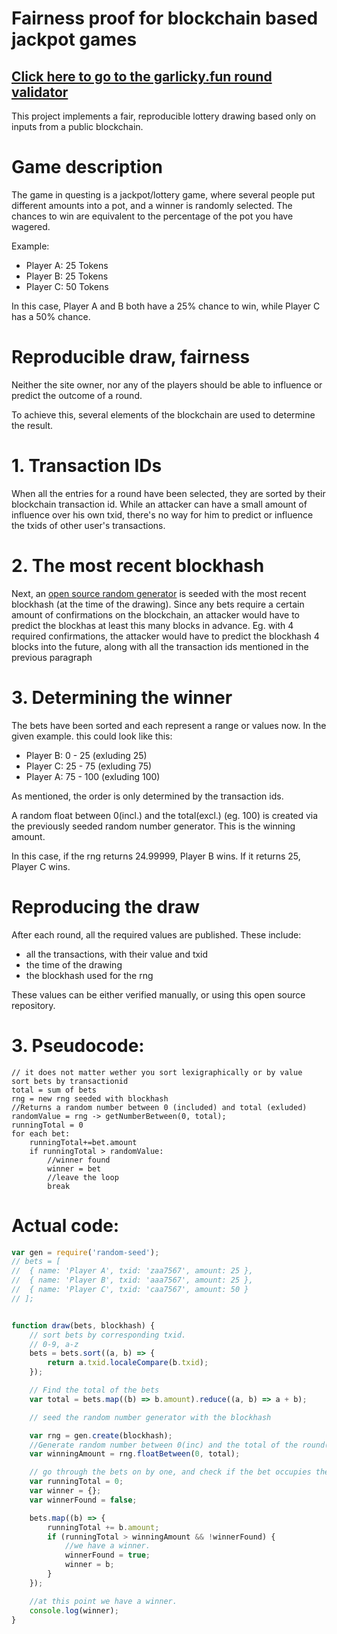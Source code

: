 # Fairness proof for blockchain based jackpot games


## [Click here to go to the garlicky.fun round validator](https://stackola.github.io/blockchain_fairness_proof/)


This project implements a fair, reproducible lottery drawing based only on inputs from a public blockchain.

# Game description

The game in questing is a jackpot/lottery game, where several people put different amounts into a pot, and a winner is randomly selected. The chances to win are equivalent to the percentage of the pot you have wagered.

Example:

* Player A: 25 Tokens 
* Player B: 25 Tokens 
* Player C: 50 Tokens

In this case, Player A and B both have a 25% chance to win, while Player C has a 50% chance.

# Reproducible draw, fairness

Neither the site owner, nor any of the players should be able to influence or predict the outcome of a round.

To achieve this, several elements of the blockchain are used to determine the result.

# 1. Transaction IDs

When all the entries for a round have been selected, they are sorted by their blockchain transaction id. While an attacker can have a small amount of influence over his own txid, there's no way for him to predict or influence the txids of other user's transactions.

# 2. The most recent blockhash

Next, an [open source random generator](https://github.com/skratchdot/random-seed) is seeded with the most recent blockhash (at the time of the drawing). Since any bets require a certain amount of confirmations on the blockchain, an attacker would have to predict the blockhas at least this many blocks in advance. Eg. with 4 required confirmations, the attacker would have to predict the blockhash 4 blocks into the future, along with all the transaction ids mentioned in the previous paragraph


# 3. Determining the winner
The bets have been sorted and each represent a range or values now. In the given example. this could look like this:

* Player B: 0 - 25 (exluding 25)
* Player C: 25 - 75 (exluding 75)
* Player A: 75 - 100 (exluding 100)

As mentioned, the order is only determined by the transaction ids.

A random float between 0(incl.) and the total(excl.) (eg. 100) is created via the previously seeded random number generator. This is the winning amount.

In this case, if the rng returns 24.99999, Player B wins. If it returns 25, Player C wins. 


# Reproducing the draw
After each round, all the required values are published. These include:

* all the transactions, with their value and txid
* the time of the drawing
* the blockhash used for the rng

These values can be either verified manually, or using this open source repository.

# 3. Pseudocode:


```Pseudocode
// it does not matter wether you sort lexigraphically or by value
sort bets by transactionid
total = sum of bets
rng = new rng seeded with blockhash
//Returns a random number between 0 (included) and total (exluded)
randomValue = rng -> getNumberBetween(0, total);
runningTotal = 0
for each bet:
    runningTotal+=bet.amount
    if runningTotal > randomValue:
        //winner found
        winner = bet
        //leave the loop
        break
```



# Actual code:

```Javascript
var gen = require('random-seed');
// bets = [
// 	{ name: 'Player A', txid: 'zaa7567', amount: 25 },
// 	{ name: 'Player B', txid: 'aaa7567', amount: 25 },
// 	{ name: 'Player C', txid: 'caa7567', amount: 50 }
// ];


function draw(bets, blockhash) {
	// sort bets by corresponding txid.
	// 0-9, a-z
	bets = bets.sort((a, b) => {
		return a.txid.localeCompare(b.txid);
	});

	// Find the total of the bets
	var total = bets.map((b) => b.amount).reduce((a, b) => a + b);

	// seed the random number generator with the blockhash

	var rng = gen.create(blockhash);
	//Generate random number between 0(inc) and the total of the round(excl)
	var winningAmount = rng.floatBetween(0, total);

	// go through the bets on by one, and check if the bet occupies the exact winning value
	var runningTotal = 0;
	var winner = {};
	var winnerFound = false;

	bets.map((b) => {
		runningTotal += b.amount;
		if (runningTotal > winningAmount && !winnerFound) {
			//we have a winner.
			winnerFound = true;
			winner = b;
		}
	});

	//at this point we have a winner.
	console.log(winner);
}
```
